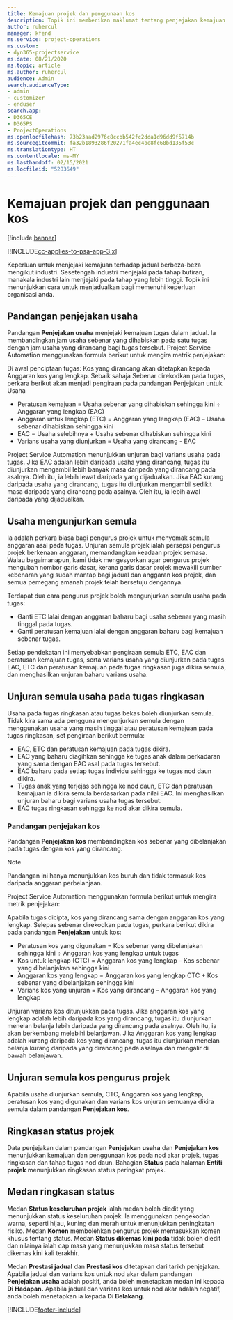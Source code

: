 ```yaml
---
title: Kemajuan projek dan penggunaan kos
description: Topik ini memberikan maklumat tentang penjejakan kemajuan projek dan penggunaan kos.
author: ruhercul
manager: kfend
ms.service: project-operations
ms.custom:
- dyn365-projectservice
ms.date: 08/21/2020
ms.topic: article
ms.author: ruhercul
audience: Admin
search.audienceType:
- admin
- customizer
- enduser
search.app:
- D365CE
- D365PS
- ProjectOperations
ms.openlocfilehash: 73b23aad2976c8ccbb542fc2dda1d96dd9f5714b
ms.sourcegitcommit: fa32b1893286f20271fa4ec4be8fc68bd135f53c
ms.translationtype: HT
ms.contentlocale: ms-MY
ms.lasthandoff: 02/15/2021
ms.locfileid: "5283649"
---
```

# <a name="project-progress-and-cost-consumption"></a>Kemajuan projek dan penggunaan kos

[!include [banner](../includes/psa-now-project-operations.md)]

[!INCLUDE[cc-applies-to-psa-app-3.x](../includes/cc-applies-to-psa-app-3x.md)]

Keperluan untuk menjejaki kemajuan terhadap jadual berbeza-beza mengikut industri. Sesetengah industri menjejaki pada tahap butiran, manakala industri lain menjejaki pada tahap yang lebih tinggi. Topik ini menunjukkan cara untuk menjadualkan bagi memenuhi keperluan organisasi anda.

## <a name="effort-tracking-view"></a>Pandangan penjejakan usaha

Pandangan **Penjejakan usaha** menjejaki kemajuan tugas dalam jadual. Ia membandingkan jam usaha sebenar yang dihabiskan pada satu tugas dengan jam usaha yang dirancang bagi tugas tersebut. Project Service Automation menggunakan formula berikut untuk mengira metrik penjejakan:

Di awal penciptaan tugas: Kos yang dirancang akan ditetapkan kepada Anggaran kos yang lengkap. Sebaik sahaja Sebenar direkodkan pada tugas, perkara berikut akan menjadi pengiraan pada pandangan Penjejakan untuk Usaha

- Peratusan kemajuan = Usaha sebenar yang dihabiskan sehingga kini ÷ Anggaran yang lengkap (EAC) 
- Anggaran untuk lengkap (ETC) = Anggaran yang lengkap (EAC) – Usaha sebenar dihabiskan sehingga kini 
- EAC = Usaha selebihnya + Usaha sebenar dihabiskan sehingga kini 
- Varians usaha yang diunjurkan = Usaha yang dirancang - EAC

Project Service Automation menunjukkan unjuran bagi varians usaha pada tugas. Jika EAC adalah lebih daripada usaha yang dirancang, tugas itu diunjurkan mengambil lebih banyak masa daripada yang dirancang pada asalnya. Oleh itu, ia lebih lewat daripada yang dijadualkan. Jika EAC kurang daripada usaha yang dirancang, tugas itu diunjurkan mengambil sedikit masa daripada yang dirancang pada asalnya. Oleh itu, ia lebih awal daripada yang dijadualkan.

## <a name="reprojecting-effort"></a>Usaha mengunjurkan semula

Ia adalah perkara biasa bagi pengurus projek untuk menyemak semula anggaran asal pada tugas. Unjuran semula projek ialah persepsi pengurus projek berkenaan anggaran, memandangkan keadaan projek semasa. Walau bagaimanapun, kami tidak mengesyorkan agar pengurus projek mengubah nombor garis dasar, kerana garis dasar projek mewakili sumber kebenaran yang sudah mantap bagi jadual dan anggaran kos projek, dan semua pemegang amanah projek telah bersetuju dengannya.

Terdapat dua cara pengurus projek boleh mengunjurkan semula usaha pada tugas:

- Ganti ETC lalai dengan anggaran baharu bagi usaha sebenar yang masih tinggal pada tugas. 
- Ganti peratusan kemajuan lalai dengan anggaran baharu bagi kemajuan sebenar tugas.

Setiap pendekatan ini menyebabkan pengiraan semula ETC, EAC dan peratusan kemajuan tugas, serta varians usaha yang diunjurkan pada tugas. EAC, ETC dan peratusan kemajuan pada tugas ringkasan juga dikira semula, dan menghasilkan unjuran baharu varians usaha.

## <a name="reprojection-of-effort-on-summary-tasks"></a>Unjuran semula usaha pada tugas ringkasan

Usaha pada tugas ringkasan atau tugas bekas boleh diunjurkan semula. Tidak kira sama ada pengguna mengunjurkan semula dengan menggunakan usaha yang masih tinggal atau peratusan kemajuan pada tugas ringkasan, set pengiraan berikut bermula:

- EAC, ETC dan peratusan kemajuan pada tugas dikira.
- EAC yang baharu diagihkan sehingga ke tugas anak dalam perkadaran yang sama dengan EAC asal pada tugas tersebut.
- EAC baharu pada setiap tugas individu sehingga ke tugas nod daun dikira. 
- Tugas anak yang terjejas sehingga ke nod daun, ETC dan peratusan kemajuan ia dikira semula berdasarkan pada nilai EAC. Ini menghasilkan unjuran baharu bagi varians usaha tugas tersebut. 
- EAC tugas ringkasan sehingga ke nod akar dikira semula.

### <a name="cost-tracking-view"></a>Pandangan penjejakan kos 

Pandangan **Penjejakan kos** membandingkan kos sebenar yang dibelanjakan pada tugas dengan kos yang dirancang. 

> [!NOTE]
> Pandangan ini hanya menunjukkan kos buruh dan tidak termasuk kos daripada anggaran perbelanjaan. 

Project Service Automation menggunakan formula berikut untuk mengira metrik penjejakan:

Apabila tugas dicipta, kos yang dirancang sama dengan anggaran kos yang lengkap. Selepas sebenar direkodkan pada tugas, perkara berikut dikira pada pandangan **Penjejakan** untuk kos:

 - Peratusan kos yang digunakan = Kos sebenar yang dibelanjakan sehingga kini ÷ Anggaran kos yang lengkap untuk tugas
 - Kos untuk lengkap (CTC) = Anggaran kos yang lengkap – Kos sebenar yang dibelanjakan sehingga kini
 - Anggaran kos yang lengkap = Anggaran kos yang lengkap CTC + Kos sebenar yang dibelanjakan sehingga kini
 - Varians kos yang unjuran = Kos yang dirancang – Anggaran kos yang lengkap

Unjuran varians kos ditunjukkan pada tugas. Jika anggaran kos yang lengkap adalah lebih daripada kos yang dirancang, tugas itu diunjurkan menelan belanja lebih daripada yang dirancang pada asalnya. Oleh itu, ia akan berkembang melebihi belanjawan. Jika Anggaran kos yang lengkap adalah kurang daripada kos yang dirancang, tugas itu diunjurkan menelan belanja kurang daripada yang dirancang pada asalnya dan mengalir di bawah belanjawan.

## <a name="project-managers-reprojection-of-cost"></a>Unjuran semula kos pengurus projek

Apabila usaha diunjurkan semula, CTC, Anggaran kos yang lengkap, peratusan kos yang digunakan dan varians kos unjuran semuanya dikira semula dalam pandangan **Penjejakan kos**.

## <a name="project-status-summary"></a>Ringkasan status projek

Data penjejakan dalam pandangan **Penjejakan usaha** dan **Penjejakan kos** menunjukkan kemajuan dan penggunaan kos pada nod akar projek, tugas ringkasan dan tahap tugas nod daun. Bahagian **Status** pada halaman **Entiti projek** menunjukkan ringkasan status peringkat projek.

## <a name="status-summary-fields"></a>Medan ringkasan status

Medan **Status keseluruhan projek** ialah medan boleh diedit yang menunjukkan status keseluruhan projek. Ia menggunakan pengekodan warna, seperti hijau, kuning dan merah untuk menunjukkan peningkatan risiko. Medan **Komen** membolehkan pengurus projek memasukkan komen khusus tentang status. Medan **Status dikemas kini pada** tidak boleh diedit dan nilainya ialah cap masa yang menunjukkan masa status tersebut dikemas kini kali terakhir.

Medan **Prestasi jadual** dan **Prestasi kos** ditetapkan dari tarikh penjejakan. Apabila jadual dan varians kos untuk nod akar dalam pandangan **Penjejakan usaha** adalah positif, anda boleh menetapkan medan ini kepada **Di Hadapan.** Apabila jadual dan varians kos untuk nod akar adalah negatif, anda boleh menetapkan ia kepada **Di Belakang**.


[!INCLUDE[footer-include](../includes/footer-banner.md)]
